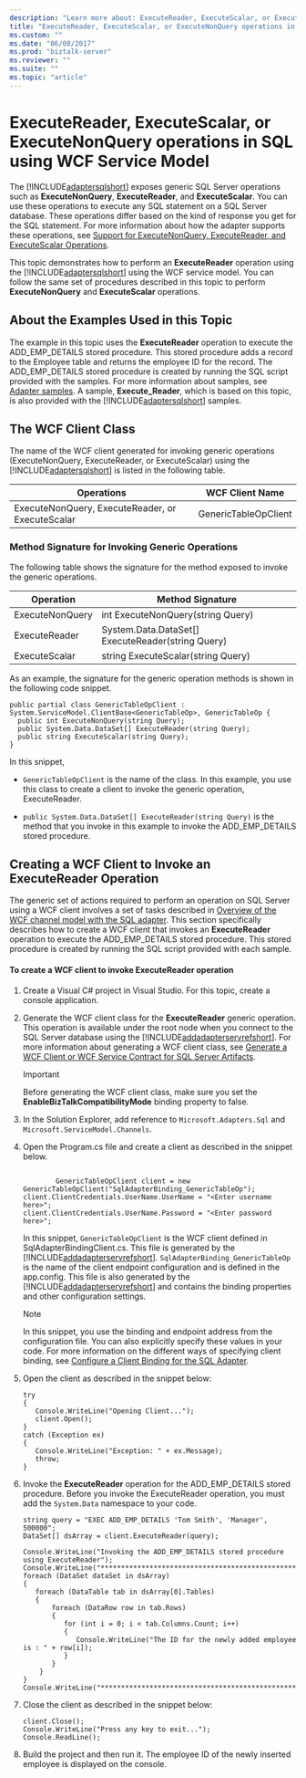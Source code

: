 ```yaml
---
description: "Learn more about: ExecuteReader, ExecuteScalar, or ExecuteNonQuery operations in SQL using WCF Service Model"
title: "ExecuteReader, ExecuteScalar, or ExecuteNonQuery operations in SQL using WCF Service Model"
ms.custom: ""
ms.date: "06/08/2017"
ms.prod: "biztalk-server"
ms.reviewer: ""
ms.suite: ""
ms.topic: "article"
---
```

# ExecuteReader, ExecuteScalar, or ExecuteNonQuery operations in SQL using WCF Service Model
The [!INCLUDE[adaptersqlshort](../../includes/adaptersqlshort-md.md)] exposes generic SQL Server operations such as **ExecuteNonQuery**, **ExecuteReader**, and **ExecuteScalar**. You can use these operations to execute any SQL statement on a SQL Server database. These operations differ based on the kind of response you get for the SQL statement. For more information about how the adapter supports these operations, see [Support for ExecuteNonQuery, ExecuteReader, and ExecuteScalar Operations](../../adapters-and-accelerators/adapter-oracle-ebs/support-for-executenonquery-executereader-and-executescalar-operations.md).  

 This topic demonstrates how to perform an **ExecuteReader** operation using the [!INCLUDE[adaptersqlshort](../../includes/adaptersqlshort-md.md)] using the WCF service model. You can follow the same set of procedures described in this topic to perform **ExecuteNonQuery** and **ExecuteScalar** operations.  

## About the Examples Used in this Topic  
 The example in this topic uses the **ExecuteReader** operation to execute the ADD_EMP_DETAILS stored procedure. This stored procedure adds a record to the Employee table and returns the employee ID for the record. The ADD_EMP_DETAILS stored procedure is created by running the SQL script provided with the samples. For more information about samples, see [Adapter samples](../../adapters-and-accelerators/accelerator-rosettanet/adapter-samples.md). A sample, **Execute_Reader**, which is based on this topic, is also provided with the [!INCLUDE[adaptersqlshort](../../includes/adaptersqlshort-md.md)] samples.  

## The WCF Client Class  
 The name of the WCF client generated for invoking generic operations (ExecuteNonQuery, ExecuteReader, or ExecuteScalar) using the [!INCLUDE[adaptersqlshort](../../includes/adaptersqlshort-md.md)] is listed in the following table.  

|Operations|WCF Client Name|  
|----------------|---------------------|  
|ExecuteNonQuery, ExecuteReader, or ExecuteScalar|GenericTableOpClient|  

### Method Signature for Invoking Generic Operations  
 The following table shows the signature for the method exposed to invoke the generic operations.  

|Operation|Method Signature|  
|---------------|----------------------|  
|ExecuteNonQuery|int ExecuteNonQuery(string Query)|  
|ExecuteReader|System.Data.DataSet[] ExecuteReader(string Query)|  
|ExecuteScalar|string ExecuteScalar(string Query)|  

 As an example, the signature for the generic operation methods is shown in the following code snippet.  

```  
public partial class GenericTableOpClient : System.ServiceModel.ClientBase<GenericTableOp>, GenericTableOp {  
  public int ExecuteNonQuery(string Query);  
  public System.Data.DataSet[] ExecuteReader(string Query);  
  public string ExecuteScalar(string Query);  
}  
```  

 In this snippet,  

-   `GenericTableOpClient` is the name of the class. In this example, you use this class to create a client to invoke the generic operation, ExecuteReader.  

-   `public System.Data.DataSet[] ExecuteReader(string Query)` is the method that you invoke in this example to invoke the ADD_EMP_DETAILS stored procedure.  

## Creating a WCF Client to Invoke an ExecuteReader Operation  
 The generic set of actions required to perform an operation on SQL Server using a WCF client involves a set of tasks described in [Overview of the WCF channel model with the SQL adapter](../../adapters-and-accelerators/adapter-sql/overview-of-the-wcf-channel-model-with-the-sql-adapter.md). This section specifically describes how to create a WCF client that invokes an **ExecuteReader** operation to execute the ADD_EMP_DETAILS stored procedure. This stored procedure is created by running the SQL script provided with each sample.  

#### To create a WCF client to invoke ExecuteReader operation  

1. Create a Visual C# project in Visual Studio. For this topic, create a console application.  

2. Generate the WCF client class for the **ExecuteReader** generic operation. This operation is available under the root node when you connect to the SQL Server database using the [!INCLUDE[addadapterservrefshort](../../includes/addadapterservrefshort-md.md)]. For more information about generating a WCF client class, see [Generate a WCF Client or WCF Service Contract for SQL Server Artifacts](../../adapters-and-accelerators/adapter-sql/generate-a-wcf-client-or-wcf-service-contract-for-sql-server-artifacts.md).  

   > [!IMPORTANT]
   >  Before generating the WCF client class, make sure you set the **EnableBizTalkCompatibilityMode** binding property to false.  

3. In the Solution Explorer, add reference to `Microsoft.Adapters.Sql` and `Microsoft.ServiceModel.Channels`.  

4. Open the Program.cs file and create a client as described in the snippet below.  

   ```  

           GenericTableOpClient client = new GenericTableOpClient("SqlAdapterBinding_GenericTableOp");  
   client.ClientCredentials.UserName.UserName = "<Enter username here>";  
   client.ClientCredentials.UserName.Password = "<Enter password here>";  
   ```  

    In this snippet, `GenericTableOpClient` is the WCF client defined in SqlAdapterBindingClient.cs. This file is generated by the [!INCLUDE[addadapterservrefshort](../../includes/addadapterservrefshort-md.md)]. `SqlAdapterBinding_GenericTableOp` is the name of the client endpoint configuration and is defined in the app.config. This file is also generated by the [!INCLUDE[addadapterservrefshort](../../includes/addadapterservrefshort-md.md)] and contains the binding properties and other configuration settings.  

   > [!NOTE]
   >  In this snippet, you use the binding and endpoint address from the configuration file. You can also explicitly specify these values in your code. For more information on the different ways of specifying client binding, see [Configure a Client Binding for the SQL Adapter](../../adapters-and-accelerators/adapter-sql/configure-a-client-binding-for-the-sql-adapter.md).  

5. Open the client as described in the snippet below:  

   ```  
   try  
   {  
      Console.WriteLine("Opening Client...");  
      client.Open();  
   }  
   catch (Exception ex)  
   {  
      Console.WriteLine("Exception: " + ex.Message);  
      throw;  
   }  
   ```  

6. Invoke the **ExecuteReader** operation for the ADD_EMP_DETAILS stored procedure. Before you invoke the ExecuteReader operation, you must add the `System.Data` namespace to your code.  

   ```  
   string query = "EXEC ADD_EMP_DETAILS 'Tom Smith', 'Manager', 500000";  
   DataSet[] dsArray = client.ExecuteReader(query);  

   Console.WriteLine("Invoking the ADD_EMP_DETAILS stored procedure using ExecuteReader");  
   Console.WriteLine("*****************************************************");  
   foreach (DataSet dataSet in dsArray)  
   {  
      foreach (DataTable tab in dsArray[0].Tables)  
      {  
          foreach (DataRow row in tab.Rows)  
          {  
             for (int i = 0; i < tab.Columns.Count; i++)  
             {  
                Console.WriteLine("The ID for the newly added employee is : " + row[i]);  
             }  
          }  
       }  
   }  
   Console.WriteLine("*****************************************************");  

   ```  

7. Close the client as described in the snippet below:  

   ```  
   client.Close();  
   Console.WriteLine("Press any key to exit...");  
   Console.ReadLine();  
   ```  

8. Build the project and then run it. The employee ID of the newly inserted employee is displayed on the console.
